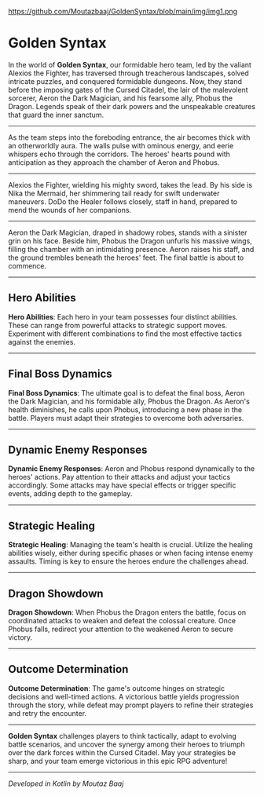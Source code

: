 
https://github.com/Moutazbaaj/GoldenSyntax/blob/main/img/img1.png


# Golden Syntax

In the world of **Golden Syntax**, our formidable hero team, led by the valiant Alexios the Fighter, has traversed through treacherous landscapes, solved intricate puzzles, and conquered formidable dungeons. Now, they stand before the imposing gates of the Cursed Citadel, the lair of the malevolent sorcerer, Aeron the Dark Magician, and his fearsome ally, Phobus the Dragon. Legends speak of their dark powers and the unspeakable creatures that guard the inner sanctum.

--------------------------------

As the team steps into the foreboding entrance, the air becomes thick with an otherworldly aura. The walls pulse with ominous energy, and eerie whispers echo through the corridors. The heroes' hearts pound with anticipation as they approach the chamber of Aeron and Phobus.

--------------------------------

Alexios the Fighter, wielding his mighty sword, takes the lead. By his side is Nika the Mermaid, her shimmering tail ready for swift underwater maneuvers. DoDo the Healer follows closely, staff in hand, prepared to mend the wounds of her companions.

--------------------------------

Aeron the Dark Magician, draped in shadowy robes, stands with a sinister grin on his face. Beside him, Phobus the Dragon unfurls his massive wings, filling the chamber with an intimidating presence. Aeron raises his staff, and the ground trembles beneath the heroes' feet. The final battle is about to commence.

--------------------------------

## Hero Abilities

**Hero Abilities**: Each hero in your team possesses four distinct abilities. These can range from powerful attacks to strategic support moves. Experiment with different combinations to find the most effective tactics against the enemies.

---

## Final Boss Dynamics

**Final Boss Dynamics**: The ultimate goal is to defeat the final boss, Aeron the Dark Magician, and his formidable ally, Phobus the Dragon. As Aeron's health diminishes, he calls upon Phobus, introducing a new phase in the battle. Players must adapt their strategies to overcome both adversaries.

---

## Dynamic Enemy Responses

**Dynamic Enemy Responses**: Aeron and Phobus respond dynamically to the heroes' actions. Pay attention to their attacks and adjust your tactics accordingly. Some attacks may have special effects or trigger specific events, adding depth to the gameplay.

---

## Strategic Healing

**Strategic Healing**: Managing the team's health is crucial. Utilize the healing abilities wisely, either during specific phases or when facing intense enemy assaults. Timing is key to ensure the heroes endure the challenges ahead.

---

## Dragon Showdown

**Dragon Showdown**: When Phobus the Dragon enters the battle, focus on coordinated attacks to weaken and defeat the colossal creature. Once Phobus falls, redirect your attention to the weakened Aeron to secure victory.

---

## Outcome Determination

**Outcome Determination**: The game's outcome hinges on strategic decisions and well-timed actions. A victorious battle yields progression through the story, while defeat may prompt players to refine their strategies and retry the encounter.

---

**Golden Syntax** challenges players to think tactically, adapt to evolving battle scenarios, and uncover the synergy among their heroes to triumph over the dark forces within the Cursed Citadel. May your strategies be sharp, and your team emerge victorious in this epic RPG adventure!

---

*Developed in Kotlin by Moutaz Baaj*
